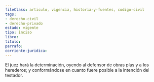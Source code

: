 ```yaml
---
fileClass: articulo, vigencia, historia-y-fuentes, codigo-civil
tags:
- derecho-civil
- derecho-privado
estado: vigente
tipo: inciso
libro:
titulo:
parrafo:
corriente-juridica:
---
```

El juez hará la determinación, oyendo al defensor de obras pías y a los herederos; y conformándose en cuanto fuere posible a la intención del testador.